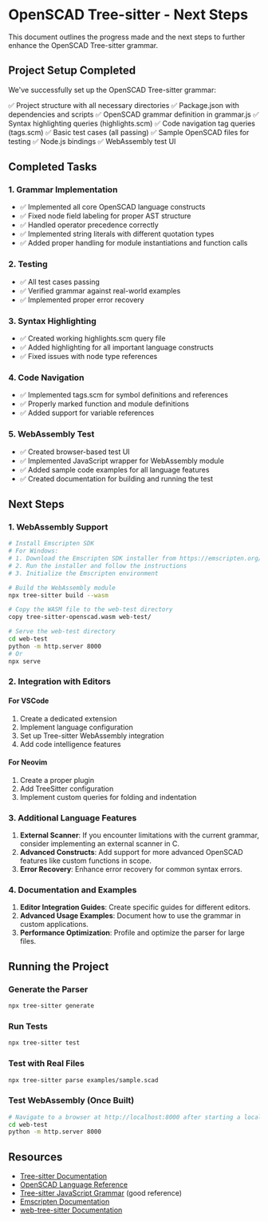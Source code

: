 # OpenSCAD Tree-sitter - Next Steps

This document outlines the progress made and the next steps to further enhance the OpenSCAD Tree-sitter grammar.

## Project Setup Completed

We've successfully set up the OpenSCAD Tree-sitter grammar:

✅ Project structure with all necessary directories
✅ Package.json with dependencies and scripts
✅ OpenSCAD grammar definition in grammar.js
✅ Syntax highlighting queries (highlights.scm)
✅ Code navigation tag queries (tags.scm)
✅ Basic test cases (all passing)
✅ Sample OpenSCAD files for testing
✅ Node.js bindings
✅ WebAssembly test UI

## Completed Tasks

### 1. Grammar Implementation
- ✅ Implemented all core OpenSCAD language constructs
- ✅ Fixed node field labeling for proper AST structure
- ✅ Handled operator precedence correctly
- ✅ Implemented string literals with different quotation types
- ✅ Added proper handling for module instantiations and function calls

### 2. Testing
- ✅ All test cases passing
- ✅ Verified grammar against real-world examples
- ✅ Implemented proper error recovery

### 3. Syntax Highlighting
- ✅ Created working highlights.scm query file
- ✅ Added highlighting for all important language constructs
- ✅ Fixed issues with node type references

### 4. Code Navigation
- ✅ Implemented tags.scm for symbol definitions and references
- ✅ Properly marked function and module definitions
- ✅ Added support for variable references

### 5. WebAssembly Test
- ✅ Created browser-based test UI
- ✅ Implemented JavaScript wrapper for WebAssembly module
- ✅ Added sample code examples for all language features
- ✅ Created documentation for building and running the test

## Next Steps

### 1. WebAssembly Support

```bash
# Install Emscripten SDK
# For Windows: 
# 1. Download the Emscripten SDK installer from https://emscripten.org/docs/getting_started/downloads.html
# 2. Run the installer and follow the instructions
# 3. Initialize the Emscripten environment

# Build the WebAssembly module
npx tree-sitter build --wasm

# Copy the WASM file to the web-test directory
copy tree-sitter-openscad.wasm web-test/

# Serve the web-test directory
cd web-test
python -m http.server 8000
# Or 
npx serve
```

### 2. Integration with Editors

#### For VSCode
1. Create a dedicated extension
2. Implement language configuration
3. Set up Tree-sitter WebAssembly integration
4. Add code intelligence features

#### For Neovim
1. Create a proper plugin
2. Add TreeSitter configuration
3. Implement custom queries for folding and indentation

### 3. Additional Language Features

1. **External Scanner**: If you encounter limitations with the current grammar, consider implementing an external scanner in C.
2. **Advanced Constructs**: Add support for more advanced OpenSCAD features like custom functions in scope.
3. **Error Recovery**: Enhance error recovery for common syntax errors.

### 4. Documentation and Examples

1. **Editor Integration Guides**: Create specific guides for different editors.
2. **Advanced Usage Examples**: Document how to use the grammar in custom applications.
3. **Performance Optimization**: Profile and optimize the parser for large files.

## Running the Project

### Generate the Parser

```bash
npx tree-sitter generate
```

### Run Tests

```bash
npx tree-sitter test
```

### Test with Real Files

```bash
npx tree-sitter parse examples/sample.scad
```

### Test WebAssembly (Once Built)

```bash
# Navigate to a browser at http://localhost:8000 after starting a local server
cd web-test
python -m http.server 8000
```

## Resources

- [Tree-sitter Documentation](https://tree-sitter.github.io/tree-sitter/)
- [OpenSCAD Language Reference](https://en.wikibooks.org/wiki/OpenSCAD_User_Manual/The_OpenSCAD_Language)
- [Tree-sitter JavaScript Grammar](https://github.com/tree-sitter/tree-sitter-javascript) (good reference)
- [Emscripten Documentation](https://emscripten.org/docs/index.html)
- [web-tree-sitter Documentation](https://github.com/tree-sitter/tree-sitter/tree/master/lib/binding_web) 